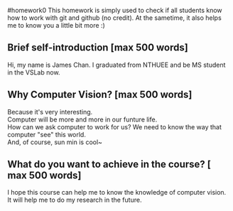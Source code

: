 #homework0
This homework is simply used to check if all students know how to work with git and github (no credit).
At the sametime, it also helps me to know you a little bit more :)
 
## Brief self-introduction [max 500 words]
Hi, my name is James Chan. I graduated from NTHUEE and be MS student in the VSLab now. 
 
## Why Computer Vision? [max 500 words]
Because it's very interesting. <br>
Computer will be more and more in our funture life. <br>
How can we ask computer to work for us? We need to know the way that computer "see" this world.<br>
And, of course, sun min is cool~
 
## What do you want to achieve in the course? [ max 500 words]
I hope this course can help me to know the knowledge of computer vision.<br>
It will help me to do my research in the future.
 

